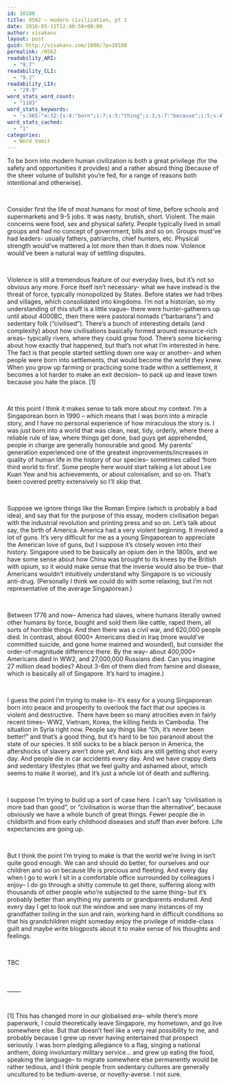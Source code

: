 ```yaml
---
id: 10108
title: 0562 – modern civilization, pt 1
date: 2016-05-11T12:40:58+00:00
author: visakanv
layout: post
guid: http://visakanv.com/1000/?p=10108
permalink: /0562
readability_ARI:
  - "9.7"
readability_CLI:
  - "9.2"
readability_LIX:
  - "29.9"
word_stats_word_count:
  - "1183"
word_stats_keywords:
  - 's:565:"a:32:{s:4:"born";i:7;s:5:"thing";i:3;s:7:"because";i:5;s:4:"life";i:4;s:6:"humans";i:3;s:7:"violent";i:3;s:4:"food";i:3;s:6:"people";i:11;s:9:"typically";i:3;s:5:"force";i:3;s:9:"sedentary";i:3;s:9:"basically";i:3;s:5:"world";i:4;s:4:"make";i:6;s:5:"point";i:3;s:5:"think";i:4;s:5:"sense";i:4;s:11:"singaporean";i:4;s:6:"things";i:5;s:4:"good";i:4;s:7:"species";i:3;s:7:"suppose";i:3;s:4:"like";i:4;s:8:"probably";i:3;s:12:"civilisation";i:3;s:7:"america";i:4;s:9:"singapore";i:4;s:9:"americans";i:3;s:4:"died";i:5;s:4:"hard";i:3;s:6:"trying";i:3;s:6:"better";i:3;}";'
word_stats_cached:
  - "1"
categories:
  - Word Vomit
---
```

To be born into modern human civilization is both a great privilege (for the safety and opportunities it provides) and a rather absurd thing (because of the sheer volume of bullshit you&#8217;re fed, for a range of reasons both intentional and otherwise).

 
  
Consider first the life of most humans for most of time, before schools and supermarkets and 9-5 jobs. It was nasty, brutish, short. Violent. The main concerns were food, sex and physical safety. People typically lived in small groups and had no concept of government, bills and so on. Groups must&#8217;ve had leaders- usually fathers, patriarchs, chief hunters, etc. Physical strength would&#8217;ve mattered a lot more then than it does now. Violence would&#8217;ve been a natural way of settling disputes.

 
  
Violence is still a tremendous feature of our everyday lives, but it&#8217;s not so obvious any more. Force itself isn&#8217;t necessary- what we have instead is the threat of force, typically monopolized by States. Before states we had tribes and villages, which consolidated into kingdoms. I’m not a historian, so my understanding of this stuff is a little vague– there were hunter-gatherers up until about 4000BC, then there were pastoral nomads (“barbarians”) and sedentary folk (“civilised”). There’s a bunch of interesting details (and complexity) about how civilisations basically formed around resource-rich areas– typically rivers, where they could grow food. There’s some bickering about how exactly that happened, but that’s not what I’m interested in here. The fact is that people started settling down one way or another– and when people were born into settlements, that would become the world they knew. When you grow up farming or practicing some trade within a settlement, it becomes a lot harder to make an exit decision– to pack up and leave town because you hate the place. [1]
  
 
  
At this point I think it makes sense to talk more about my context. I’m a Singaporean born in 1990 – which means that I was born into a miracle story, and I have no personal experience of how miraculous the story is. I was just born into a world that was clean, neat, tidy, orderly, where there a reliable rule of law, where things get done, bad guys get apprehended, people in charge are generally honourable and good. My parents’ generation experienced one of the greatest improvements/increases in quality of human life in the history of our species– sometimes called ‘from third world to first’. Some people here would start talking a lot about Lee Kuan Yew and his achievements, or about colonialism, and so on. That’s been covered pretty extensively so I’ll skip that.
  
 
  
Suppose we ignore things like the Roman Empire (which is probably a bad idea), and say that for the purpose of this essay, modern civilisation began with the industrial revolution and printing press and so on. Let’s talk about say, the birth of America. America had a very violent beginning. It involved a lot of guns. It’s very difficult for me as a young Singaporean to appreciate the American love of guns, but I suppose it’s closely woven into their history. Singapore used to be basically an opium den in the 1800s, and we have some sense about how China was brought to its knees by the British with opium, so it would make sense that the inverse would also be true– that Americans wouldn’t intuitively understand why Singapore is so viciously anti-drug. (Personally I think we could do with some relaxing, but I’m not representative of the average Singaporean.)
  
 
  
Between 1776 and now– America had slaves, where humans literally owned other humans by force, bought and sold them like cattle, raped them, all sorts of horrible things. And then there was a civil war, and 620,000 people died. In contrast, about 6000+ Americans died in Iraq (more would’ve committed suicide, and gone home maimed and wounded), but consider the order-of-magnitude difference there. By the way– about 400,000+ Americans died in WW2, and 27,000,000 Russians died. Can you imagine 27 million dead bodies? About 3-6m of them died from famine and disease, which is basically all of Singapore. It’s hard to imagine.)
  
 
  
I guess the point I’m trying to make is– it’s easy for a young Singaporean born into peace and prosperity to overlook the fact that our species is violent and destructive.  There have been so many atrocities even in fairly recent times– WW2, Vietnam, Korea, the killing fields in Cambodia. The situation in Syria right now. People say things like “Oh, it’s never been better!” and that’s a good thing, but it’s hard to be too paranoid about the state of our species. It still sucks to be a black person in America, the aftershocks of slavery aren’t done yet. And kids are still getting shot every day. And people die in car accidents every day. And we have crappy diets and sedentary lifestyles (that we feel guilty and ashamed about, which seems to make it worse), and it’s just a whole lot of death and suffering.
  
 
  
I suppose I’m trying to build up a sort of case here. I can’t say “civilisation is more bad than good”, or “civilisation is worse than the alternative”, because obviously we have a whole bunch of great things. Fewer people die in childbirth and from early childhood diseases and stuff than ever before. Life expectancies are going up.
  
 
  
But I think the point I’m trying to make is that the world we’re living in isn’t quite good enough. We can and should do better, for ourselves and our children and so on because life is precious and fleeting. And every day when I go to work I sit in a comfortable office surrounded by colleagues I enjoy– I do go through a shitty commute to get there, suffering along with thousands of other people who’re subjected to the same thing– but it’s probably better than anything my parents or grandparents endured. And every day I get to look out the window and see many instances of my grandfather toiling in the sun and rain, working hard in difficult conditions so that his grandchildren might someday enjoy the privilege of middle-class guilt and maybe write blogposts about it to make sense of his thoughts and feelings.
  
 
  
TBC
  
 
  
\_____
  
 
  
[1] This has changed more in our globalised era– while there’s more paperwork, I could theoretically leave Singapore, my hometown, and go live somewhere else. But that doesn’t feel like a very real possibility to me, and probably because I grew up never having entertained that prospect seriously. I was born pledging allegiance to a flag, singing a national anthem, doing involuntary military service… and grew up eating the food, speaking the language– to migrate somewhere else permanently would be rather tedious, and I think people from sedentary cultures are generally uncultured to be tedium-averse, or novelty-averse. I not sure.